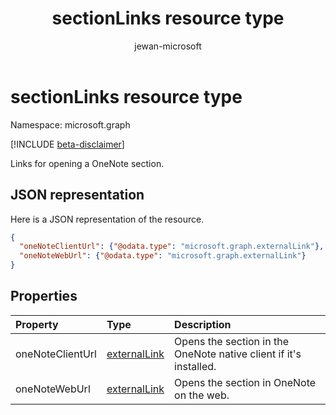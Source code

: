 ﻿---
title: "sectionLinks resource type"
description: "Links for opening a OneNote section."
localization_priority: Normal
doc_type: resourcePageType
ms.prod: ""
author: "jewan-microsoft"
---

# sectionLinks resource type

Namespace: microsoft.graph

[!INCLUDE [beta-disclaimer](../../includes/beta-disclaimer.md)]

Links for opening a OneNote section.

## JSON representation

Here is a JSON representation of the resource.

<!-- {
  "blockType": "resource",
  "optionalProperties": [

  ],
  "@odata.type": "microsoft.graph.sectionLinks"
}-->

```json
{
  "oneNoteClientUrl": {"@odata.type": "microsoft.graph.externalLink"},
  "oneNoteWebUrl": {"@odata.type": "microsoft.graph.externalLink"}
}

```

## Properties

| Property         | Type                            | Description                                                       |
| :--------------- | :------------------------------ | :---------------------------------------------------------------- |
| oneNoteClientUrl | [externalLink](externallink.md) | Opens the section in the OneNote native client if it's installed. |
| oneNoteWebUrl    | [externalLink](externallink.md) | Opens the section in OneNote on the web.                          |

<!-- uuid: 8fcb5dbc-d5aa-4681-8e31-b001d5168d79
2015-10-25 14:57:30 UTC -->

<!--
{
  "type": "#page.annotation",
  "description": "sectionLinks resource",
  "keywords": "",
  "section": "documentation",
  "tocPath": "",
  "suppressions": []
}
-->
